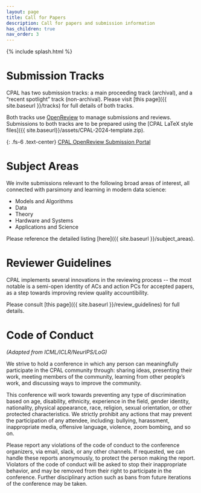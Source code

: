 ```yaml
---
layout: page
title: Call for Papers
description: Call for papers and submission information
has_children: true
nav_order: 3
---
```


{% include splash.html %}



# Submission Tracks


CPAL has two submission tracks: a main proceeding track (archival), and a
“recent spotlight” track (non-archival). Please visit [this page]({{
site.baseurl }}/tracks) for full details of both tracks. 

Both tracks use
[OpenReview](https://openreview.net/group?id=CPAL.cc/2024/Conference) to manage
submissions and reviews. Submissions to both tracks are to be prepared using
the [CPAL LaTeX style files]({{ site.baseurl}}/assets/CPAL-2024-template.zip).

{: .fs-6 .text-center}
[CPAL OpenReview Submission Portal](https://openreview.net/group?id=CPAL.cc/2024/Conference)



# Subject Areas

We invite submissions relevant to the following broad areas of interest, all
connected with parsimony and learning in modern data science:
- Models and Algorithms 
- Data
- Theory
- Hardware and Systems
- Applications and Science

Please reference the detailed listing [here]({{ site.baseurl }}/subject_areas).




# Reviewer Guidelines

CPAL implements several innovations in the reviewing process -- the most
notable is a semi-open identity of ACs and action PCs for accepted papers, as a
step towards improving review quality accountibility. 

Please consult [this page]({{ site.baseurl }}/review_guidelines) for full
details.

# Code of Conduct
*(Adapted from ICML/ICLR/NeurIPS/LoG)*

We strive to hold a conference in which any person can meaningfully participate
in the CPAL community through: sharing ideas, presenting their work, meeting
members of the community, learning from other people’s work, and discussing
ways to improve the community. 

This conference will work towards preventing any type of discrimination based
on age, disability, ethnicity, experience in the field, gender identity,
nationality, physical appearance, race, religion, sexual orientation, or other
protected characteristics. We strictly prohibit any actions that may prevent
the participation of any attendee, including: bullying, harassment,
inappropriate media, offensive language, violence, zoom bombing, and so on.

Please report any violations of the code of conduct to the conference
organizers, via email, slack, or any other channels. If requested, we can
handle these reports anonymously, to protect the person making the report.
Violators of the code of conduct will be asked to stop their inappropriate
behavior, and may be removed from their right to participate in the conference.
Further disciplinary action such as bans from future iterations of the
conference may be taken.

